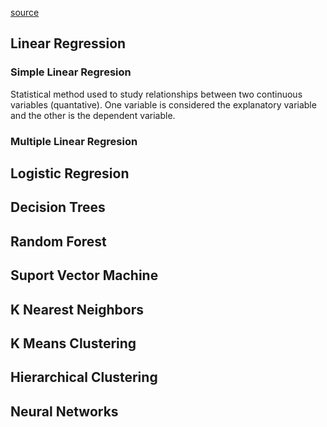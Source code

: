 [source](https://www.theinsaneapp.com/2021/11/machine-learning-algorithms-for-beginners.html)
## Linear Regression
### Simple Linear Regresion
Statistical method used to study relationships between two continuous variables (quantative). One variable is considered the explanatory variable and the other is the dependent variable.

### Multiple Linear Regresion

## Logistic Regresion
## Decision Trees
## Random Forest
## Suport Vector Machine
## K Nearest Neighbors
## K Means Clustering
## Hierarchical Clustering
## Neural Networks
